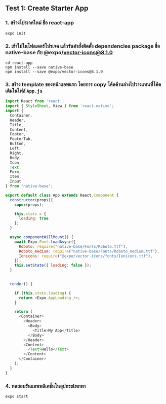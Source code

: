
## Test 1: Create Starter App

### 1. สร้างโปรเจคใหม่ ชื่อ **react-app**

```
expo init 
```

### 2. เข้าไปในโฟลเดอร์โปรเจค แล้วรันคำสั่งติดตั้ง dependencies package ชื่อ **native-base** กับ **@expo/vector-icons@8.1.0**

```
cd react-app
npm install --save native-base 
npm install --save @expo/vector-icons@8.1.0
```

### 3. สร้าง template ของหน้าแอพแรก โดยการ copy โค้ดด้านล่างไปวางแทนที่โค้ดเดิมในไฟล์ `App.js`

```js
import React from 'react';
import { StyleSheet, View } from 'react-native';
import {
  Container,
  Header,
  Title,
  Content,
  Footer,
  FooterTab,
  Button,
  Left,
  Right,
  Body,
  Icon,
  Text,
  Form,
  Item,
  Input
} from "native-base";

export default class App extends React.Component {
  constructor(props){
    super(props);

    this.state = {
      loading: true
    };
  }

  async componentWillMount() {
    await Expo.Font.loadAsync({
      Roboto: require("native-base/Fonts/Roboto.ttf"),
      Roboto_medium: require("native-base/Fonts/Roboto_medium.ttf"),
      Ionicons: require("@expo/vector-icons/fonts/Ionicons.ttf"),
    });
    this.setState({ loading: false });
  }
  

  render() {

    if (this.state.loading) {
      return <Expo.AppLoading />;
    }

    return (
      <Container>
        <Header>
          <Body>
            <Title>My App</Title>
          </Body>
        </Header>
        <Content>
          <Text>Hello</Text>
        </Content>
      </Container>
    );
  }
}
```


### 4. ทดสอบรันแอพพลิเคชั่นในอุปกรณ์พกพา

```
expo start
```

